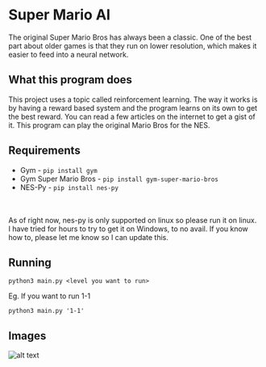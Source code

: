 # Super Mario AI
The original Super Mario Bros has always been a classic. One of the best part about 
older games is that they run on lower resolution, which makes it easier
to feed into a neural network.

## What this program does
This project uses a topic called reinforcement learning. The way it works is by
having a reward based system and the program learns on its own to get the best reward.
You can read a few articles on the internet to get a gist of it.
This program can play the original Mario Bros for the NES.

## Requirements
* Gym - `pip install gym`
* Gym Super Mario Bros - `pip install gym-super-mario-bros`
* NES-Py - `pip install nes-py`
<br />
<br />
As of right now, nes-py is only supported on linux so please run it on linux.
<br />
I have tried for hours to try to get it on Windows, to no avail. If you know how to, please let me know
so I can update this.

## Running

`python3 main.py <level you want to run>`

Eg. If you want to run 1-1

`python3 main.py '1-1'`

## Images

![alt text](https://github.com/vivek3141/super-mario-ai/images/img1.png "World 1-1")

